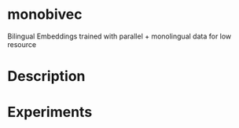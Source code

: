 # monobivec
Bilingual Embeddings trained with parallel + monolingual data for low resource 

# Description



# Experiments

